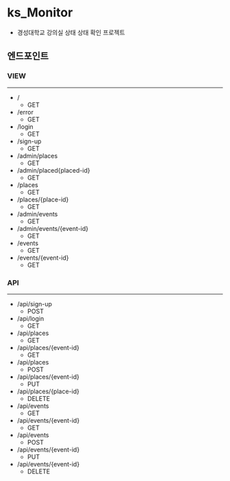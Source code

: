 # ks_Monitor
- 경성대학교 강의실 상태 상태 확인 프로젝트


## 엔드포인트

### VIEW
---
- /
    - GET
- /error
    - GET
- /login
    - GET
- /sign-up
    - GET
- /admin/places
    - GET
- /admin/placed{placed-id}
    - GET
- /places
    - GET
- /places/{place-id}
    - GET
- /admin/events
    - GET
- /admin/events/{event-id}
    - GET
- /events
    - GET
- /events/{event-id}
    - GET




### API
---
- /api/sign-up
    - POST
- /api/login
    - GET
- /api/places
    - GET
- /api/places/{event-id}
    - GET
- /api/places
    - POST
- /api/places/{event-id}
    - PUT
- /api/places/{place-id}
    - DELETE
- /api/events
    - GET
- /api/events/{event-id}
    - GET
- /api/events
    - POST
- /api/events/{event-id}
    - PUT
- /api/events/{event-id}
    - DELETE
